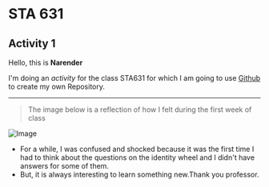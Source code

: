 # STA 631 
## Activity 1

Hello, this is **Narender**

I'm doing an *activity* for the class STA631 for which I am going to use [Github](https://github.com/) to create my own Repository.

---

> The image below is a reflection of how I felt during the first week of class


![Image](https://i.imgflip.com/3m3xj2.png)


* For a while, I was confused and shocked because it was the first time I had to think about the questions on the identity wheel and I didn't have answers for some of them.
* But, it is always interesting to learn something new.Thank you professor.
